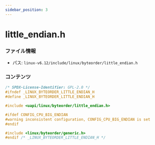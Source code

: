 ```yaml
---
sidebar_position: 3
---
```

# little_endian.h

### ファイル情報

- パス: `linux-v6.12/include/linux/byteorder/little_endian.h`

### コンテンツ

```h
/* SPDX-License-Identifier: GPL-2.0 */
#ifndef _LINUX_BYTEORDER_LITTLE_ENDIAN_H
#define _LINUX_BYTEORDER_LITTLE_ENDIAN_H

#include <uapi/linux/byteorder/little_endian.h>

#ifdef CONFIG_CPU_BIG_ENDIAN
#warning inconsistent configuration, CONFIG_CPU_BIG_ENDIAN is set
#endif

#include <linux/byteorder/generic.h>
#endif /* _LINUX_BYTEORDER_LITTLE_ENDIAN_H */

```
